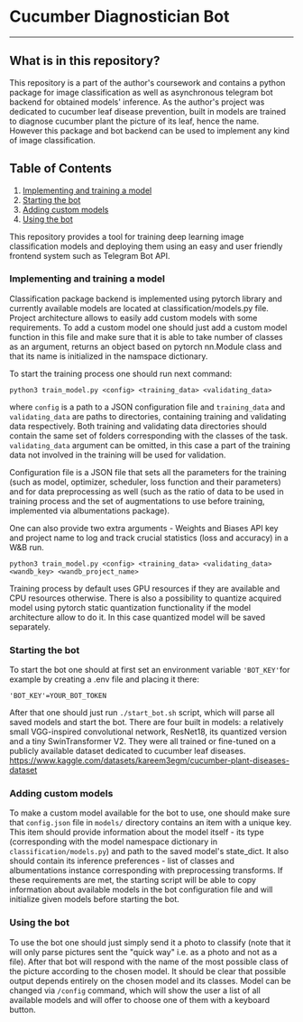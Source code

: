 # Cucumber Diagnostician Bot

___

## What is in this repository?

This repository is a part of the author's coursework and contains a python package for image classification as well as asynchronous telegram bot backend for obtained models' inference. As the author's project was dedicated to cucumber leaf disease prevention, built in models are trained to diagnose cucumber plant the picture of its leaf, hence the name. However this package and bot backend can be used to implement any kind of image classification.

## Table of Contents
1. [Implementing and training a model](#implementing-and-training-a-model)
2. [Starting the bot](#starting-the-bot)
3. [Adding custom models](#adding-custom-models)
4. [Using the bot](#using-the-bot)

This repository provides a tool for training deep learning image classification models and deploying them using an easy and user friendly frontend system such as Telegram Bot API.

### Implementing and training a model
Classification package backend is implemented using pytorch library and currently available models are located at classification/models.py file. Project architecture allows to easily add custom models with some requirements. To add a custom model one should just add a custom model function in this file and make sure that it is able to take number of classes as an argument, returns an object based on pytorch nn.Module class and that its name is initialized in the namspace dictionary.

To start the training process one should run next command:

```shell
python3 train_model.py <config> <training_data> <validating_data>
```

where ```config``` is a path to a JSON configuration file and ```training_data``` and ```validating_data``` are paths to directories, containing training and validating data respectively. Both training and validating data directories should contain the same set of folders corresponding with the classes of the task. ```validating_data``` argument can be omitted, in this case a part of the training data not involved in the training will be used for validation.

Configuration file is a JSON file that sets all the parameters for the training (such as model, optimizer, scheduler, loss function and their parameters) and for data preprocessing as well (such as the ratio of data to be used in training process and the set of augmentations to use before training, implemented via albumentations package).

One can also provide two extra arguments - Weights and Biases API key and project name to log and track crucial statistics (loss and accuracy) in a W&B run.

```shell
python3 train_model.py <config> <training_data> <validating_data> <wandb_key> <wandb_project_name>
```

Training process by default uses GPU resources if they are available and CPU resources otherwise. There is also a possibility to quantize acquired model using pytorch static quantization functionality if the model architecture allow to do it. In this case quantized model will be saved separately.

### Starting the bot

To start the bot one should at first set an environment variable ```'BOT_KEY'```for example by creating a .env file and placing it there:
```
'BOT_KEY'=YOUR_BOT_TOKEN
```

After that one should just run ```./start_bot.sh``` script, which will parse all saved models and start the bot. 
There are four built in models: a relatively small VGG-inspired convolutional network, ResNet18, its quantized version and a tiny SwinTransformer V2. They were all trained or fine-tuned on a publicly available dataset dedicated to cucumber leaf diseases.
https://www.kaggle.com/datasets/kareem3egm/cucumber-plant-diseases-dataset

### Adding custom models

To make a custom model available for the bot to use, one should make sure that ```config.json``` file in ```models/``` directory contains an item with a unique key. This item should provide information about the model itself - its type (corresponding with the model namespace dictionary in ```classification/models.py```) and path to the saved model's state_dict. It also should contain its inference preferences - list of classes and albumentations instance corresponding with preprocessing transforms. If these requirements are met, the starting script will be able to copy information about available models in the bot configuration file and will initialize given models before starting the bot.

### Using the bot

To use the bot one should just simply send it a photo to classify (note that it will only parse pictures sent the "quick way" i.e. as a photo and not as a file). After that bot will respond with the name of the most possible class of the picture according to the chosen model. It should be clear that possible output depends entirely on the chosen model and its classes. Model can be changed via ```/config``` command, which will show the user a list of all available models and will offer to choose one of them with a keyboard button.